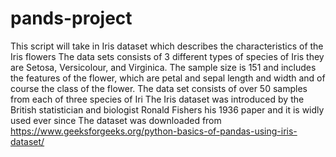 # pands-project
This script will take in Iris dataset which describes the characteristics of the Iris flowers
The data sets consists of 3 different types of species of Iris they are Setosa, Versicolour, and Virginica.  The sample size is 151 and includes the features of the flower, which are petal and sepal length and width and of course the class of the flower.  The data set consists of over 50 samples from each of three species of Iri
The Iris dataset was introduced by the British statistician and biologist Ronald Fishers his 1936 paper and it is widly used ever since 
The dataset was downloaded from https://www.geeksforgeeks.org/python-basics-of-pandas-using-iris-dataset/


